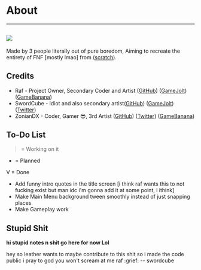 # About
-----
![](https://media.discordapp.net/attachments/869237278642417665/922557605501599784/funkyLogo.png)
-----
Made by 3 people literally out of pure boredom, Aiming to recreate the entirety of FNF [mostly lmao] from ([scratch](https://scratch.mit.edu)).

## Credits
- Raf - Project Owner, Secondary Coder and Artist ([GitHub](https://github.com/RafaelGiacom)) ([GameJolt](https://gamejolt.com/@RafaelGiacom)) ([GameBanana](https://gamebanana.com/members/1739332))
- SwordCube - idiot and also secondary artist([GitHub](https://github.com/swordcube)) ([GameJolt](https://gamejolt.com/@swordcube)) ([Twitter](https://twitter.com/swordcube))
- ZonianDX - Coder, Gamer 😎, 3rd Artist ([GitHub](https://github.com/timeless13GH)) ([Twitter](https://twitter.com/ZonianDX)) ([GameBanana](https://gamebanana.com/members/2029461))

## To-Do List
> = Working on it

- = Planned

V = Done

- Add funny intro quotes in the title screen [i think raf wants this to not fucking exist but man idc i'm gonna add it at some point, i ithink]
- Make Main Menu background tween smoothly instead of just snapping places
- Make Gameplay work

## Stupid Shit

**hi stupid notes n shit go here for now Lol**

hey so leather wants to maybe contribute to this shit so i made the code public
i pray to god you won't scream at me raf :grief: -- swordcube
